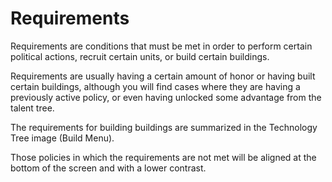 # Requirements

Requirements are conditions that must be met in order to perform certain political actions, recruit certain units, or build certain buildings.

Requirements are usually having a certain amount of honor or having built certain buildings, although you will find cases where they are having a previously active policy, or even having unlocked some advantage from the talent tree.

The requirements for building buildings are summarized in the Technology Tree image (Build Menu).

Those policies in which the requirements are not met will be aligned at the bottom of the screen and with a lower contrast.